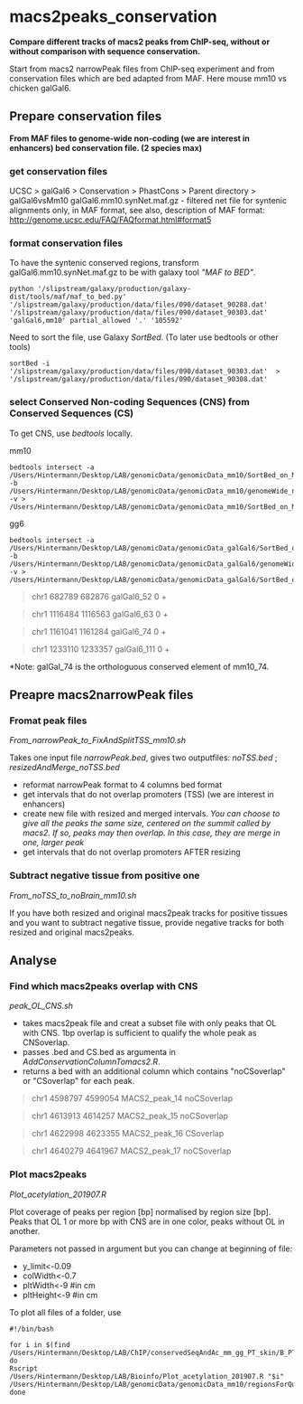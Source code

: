 # macs2peaks_conservation

**Compare different tracks of macs2 peaks from ChIP-seq, without or without comparison with sequence conservation.**

Start from macs2 narrowPeak files from ChIP-seq experiment and from conservation files which are bed adapted from MAF.
Here mouse mm10 vs chicken galGal6.

## Prepare conservation files
**From MAF files to genome-wide non-coding (we are interest in enhancers) bed conservation file. (2 species max)**

### get conservation files

UCSC > galGal6 > Conservation > PhastCons > Parent directory > galGal6vsMm10
galGal6.mm10.synNet.maf.gz - filtered net file for syntenic alignments
               only, in MAF format, see also, description of MAF format:
               http://genome.ucsc.edu/FAQ/FAQformat.html#format5
 
### format conservation files

To have the syntenic conserved regions, transform galGal6.mm10.synNet.maf.gz to be with galaxy tool *"MAF to BED"*.

    python '/slipstream/galaxy/production/galaxy-dist/tools/maf/maf_to_bed.py' '/slipstream/galaxy/production/data/files/090/dataset_90288.dat' '/slipstream/galaxy/production/data/files/090/dataset_90303.dat' 'galGal6,mm10' partial_allowed '.' '105592'

Need to sort the file, use Galaxy *SortBed*. (To later use bedtools or other tools)

    sortBed -i '/slipstream/galaxy/production/data/files/090/dataset_90303.dat'  > '/slipstream/galaxy/production/data/files/090/dataset_90308.dat'

### select Conserved Non-coding Sequences (CNS) from Conserved Sequences (CS)
To get CNS, use *bedtools* locally.

mm10
  
    bedtools intersect -a /Users/Hintermann/Desktop/LAB/genomicData/genomicData_mm10/SortBed_on_MAF_to_BED_on_gG6_mm10_mm10.bed -b /Users/Hintermann/Desktop/LAB/genomicData/genomicData_mm10/genomeWide_ncbiRefSeq_mm10.bed -v > /Users/Hintermann/Desktop/LAB/genomicData/genomicData_mm10/SortBed_on_MAF_to_BED_on_gG6_mm10_mm10_nonCoding.bed 
    
gg6

    bedtools intersect -a /Users/Hintermann/Desktop/LAB/genomicData/genomicData_galGal6/SortBed_on_MAF_to_BED_on_gG6_mm10_galGal6.bed -b /Users/Hintermann/Desktop/LAB/genomicData/genomicData_galGal6/genomeWide_ncbiRefSeq_gg6.bed -v > /Users/Hintermann/Desktop/LAB/genomicData/genomicData_galGal6/SortBed_on_MAF_to_BED_on_gG6_mm10_galGal6_nonCoding.bed 

>chr1	682789	682876	galGal6_52	0	+

>chr1	1116484	1116563	galGal6_63	0	+

>chr1	1161041	1161284	galGal6_74	0	+

>chr1	1233110	1233357	galGal6_111	0	+

*Note: galGal_74 is the orthologuous conserved element of mm10_74.

## Preapre macs2narrowPeak files

### Fromat peak files

*From_narrowPeak_to_FixAndSplitTSS_mm10.sh*

Takes one input file *narrowPeak.bed*, gives two outputfiles: *noTSS.bed* ; *resizedAndMerge_noTSS.bed*

* reformat narrowPeak format to 4 columns bed format
* get intervals that do not overlap promoters (TSS) (we are interest in enhancers)
* create new file with resized and merged intervals. *You can choose to give all the peaks the same size, centered on the summit called by macs2. If so, peaks may then overlap. In this case, they are merge in one, larger peak*
* get intervals that do not overlap promoters AFTER resizing
  
### Subtract negative tissue from positive one

*From_noTSS_to_noBrain_mm10.sh*

If you have both resized and original macs2peak tracks for positive tissues and you want to subtract negative tissue, provide negative tracks for both resized and original macs2peaks.

## Analyse

### Find which macs2peaks overlap with CNS

*peak_OL_CNS.sh*

* takes macs2peak file and creat a subset file with only peaks that OL with CNS. 1bp overlap is sufficient to qualify the whole peak as CNSoverlap.
* passes .bed and CS.bed as argumenta in *AddConservationColumnTomacs2.R*. 
* returns a bed with an additional column which contains "noCSoverlap" or "CSoverlap" for each peak. 

>chr1	4598797	4599054	MACS2_peak_14	noCSoverlap

>chr1	4613913	4614257	MACS2_peak_15	noCSoverlap

>chr1	4622998	4623355	MACS2_peak_16	CSoverlap

>chr1	4640279	4641967	MACS2_peak_17	noCSoverlap

### Plot macs2peaks

*Plot_acetylation_201907.R*

Plot coverage of peaks per region [bp] normalised by region size [bp]. Peaks that OL 1 or more bp with CNS are in one color, peaks without OL in another.

Parameters not passed in argument but you can change at beginning of file:
- y_limit<-0.09
- colWidth<-0.7
- pltWidth<-9 #in cm
- pltHeight<-9 #in cm

To plot all files of a folder, use

    #!/bin/bash

    for i in $(find /Users/Hintermann/Desktop/LAB/ChIP/conservedSeqAndAc_mm_gg_PT_skin/B_PT_WP_Skin_CTCF/H3K27ac_mm10/macs2_toPlot/*.bed); do
    Rscript /Users/Hintermann/Desktop/LAB/Bioinfo/Plot_acetylation_201907.R "$i" /Users/Hintermann/Desktop/LAB/genomicData/genomicData_mm10/regionsForQuantif_HoxD.bed
    done
